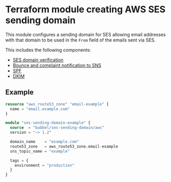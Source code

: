 # Terraform module creating AWS SES sending domain

This module configures a sending domain for SES allowing email addresses with
that domain to be used in the `From` field of the emails sent via SES.

This includes the following components:

* [SES domain verification](https://docs.aws.amazon.com/ses/latest/DeveloperGuide/verify-domain-procedure.html)
* [Bounce and complaint notification to SNS](https://docs.aws.amazon.com/ses/latest/DeveloperGuide/monitor-sending-activity-using-notifications-sns.html)
* [SPF](https://docs.aws.amazon.com/ses/latest/DeveloperGuide/send-email-authentication-spf.html)
* [DKIM](https://docs.aws.amazon.com/ses/latest/DeveloperGuide/send-email-authentication-dkim-easy-setup-domain.html)

## Example

```tf
resource "aws_route53_zone" "email-example" {
  name = "email.example.com"
}

module "ses-sending-domain-example" {
  source  = "babbel/ses-sending-domain/aws"
  version = "~> 1.2"

  domain_name    = "example.com"
  route53_zone   = aws_route53_zone.email-example
  sns_topic_name = "example"

  tags = {
    environment = "production"
  }
}
```
